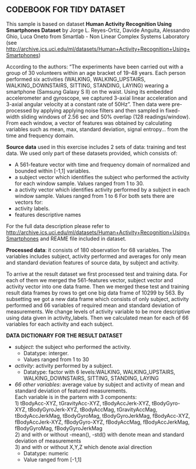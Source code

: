 ## CODEBOOK FOR TIDY DATASET
<body>
<p>This sample is based on dataset <strong>Human Activity Recognition Using Smartphones Dataset</strong> by Jorge L. Reyes-Ortiz, Davide Anguita, Alessandro Ghio, Luca Oneto from
Smartlab - Non Linear Complex Systems Laboratory (see <a href="http://archive.ics.uci.edu/ml/datasets/Human+Activity+Recognition+Using+Smartphones">http://archive.ics.uci.edu/ml/datasets/Human+Activity+Recognition+Using+Smartphones</a>)</p>

<p>According to the authors: &ldquo;The experiments have been carried out with a group of 30 volunteers within an age bracket of 19-48 years. Each person performed six activities (WALKING, WALKING_UPSTAIRS, WALKING_DOWNSTAIRS, SITTING, STANDING, LAYING) wearing a smartphone (Samsung Galaxy S II) on the waist. Using its embedded accelerometer and gyroscope, we captured 3-axial linear acceleration and 3-axial angular velocity at a constant rate of 50Hz&rdquo;. Then data were pre-processed by applying applying noise filters and then sampled in fixed-width sliding windows of 2.56 sec and 50% overlap (128 readings/window). From each window, a vector of features was obtained by calculating variables such as   mean, max, standard deviation, signal entropy&hellip; from the time and frequency domain.</p>

<p><strong>Source data</strong> used in this exercise includes 2 sets of data: training and test data. We used only part of these datasets provided, which consists of:</p>

<ul>
<li>A 561-feature vector with time and frequency domain of normalized and bounded within [-1,1] variables.</li>
<li>a subject vector which identifies the subject who performed the activity for each window sample. Values ranged from 1 to 30.</li>
<li>a activity vector which identifies activity performed by a subject in each window sample. Values ranged from 1 to 6
For both sets there are vectors for: </li>
<li>activity labels.</li>
<li>features descriptive names</li>
</ul>

For the full data description please refer to <a href="http://archive.ics.uci.edu/ml/datasets/Human+Activity+Recognition+Using+Smartphones">http://archive.ics.uci.edu/ml/datasets/Human+Activity+Recognition+Using+Smartphones</a> and REAME file included in dataset.

<p><strong>Processed data</strong>: it consists of 180 observation for 68 variables. The variables includes subject, activity performed and averages for only  mean and standard deviation features of source data, by subject and activity.</p>

<p>To arrive at the result dataset we first processed test and training data. For each of them we merged the 561-features vector, subject vector and activity vector into one data frame. Then we merged these test and training result data frames by rows to get one big data frame of 10299 by 563. By subsetting we got a new data frame which consists of only subject, activity performed and 66 variables of required mean and standard deviation of measurements. We change levels of activity variable to be more descriptive using data given in activity_labels. Then we calculated mean for each of 66 variables for each activity and each subject.</p>

<p><strong>DATA DICTIONARY FOR THE RESULT DATASET</strong></p>

<ul>
<li><em>subject</em>: the subject who performed the activity.
       <ul>
       <li> Datatype: interger.</li> 
       <li> Values ranged from 1 to 30</li>
       </ul>
</li>
<li><em>activity</em>: activity performed by a subject.
       <ul>
       <li> Datatype: factor with 6 levels:WALKING, WALKING_UPSTAIRS, WALKING_DOWNSTAIRS, SITTING, STANDING, LAYING</li>
       </ul>
</li>
<li><em>66 other variables</em>: average value by subject and activity of mean and standard deviation of featured measurements. <br>
Each variable is in the partern with 3 components: <br> 
1) tBodyAcc-XYZ,
tGravityAcc-XYZ,
tBodyAccJerk-XYZ,
tBodyGyro-XYZ,
tBodyGyroJerk-XYZ,
tBodyAccMag,
tGravityAccMag,
tBodyAccJerkMag,
tBodyGyroMag,
tBodyGyroJerkMag,
fBodyAcc-XYZ,
fBodyAccJerk-XYZ,
fBodyGyro-XYZ,
fBodyAccMag,
fBodyAccJerkMag,
fBodyGyroMag,
fBodyGyroJerkMag <br>
2) and with or without -mean(), -std() with denote mean and standard deviation of measurements<br>
3) and with or without X,Y,Z which denote axial direction<br>
<ul>
<li>Datatype: numeric</li>
<li>Value ranged from [-1,1]</li>
</ul>
</li>
</ul>

</body>

</html>
